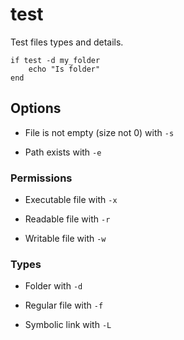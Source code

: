 # test

Test files types and details.

```fish
if test -d my_folder
	echo "Is folder"
end
```


## Options

- File is not empty (size not 0) with `-s`

- Path exists with `-e`


### Permissions

- Executable file with `-x`

- Readable file with `-r`

- Writable file with `-w`


### Types

- Folder with `-d`

- Regular file with `-f`

- Symbolic link with `-L`
